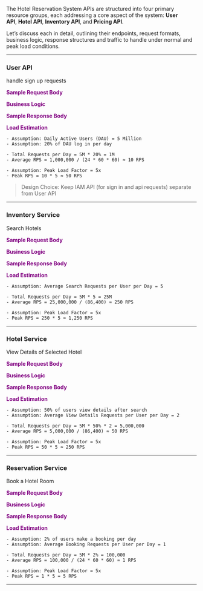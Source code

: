
The Hotel Reservation System APIs are structured into four primary resource groups, each addressing a core aspect of the system: **User API**, **Hotel API**, **Inventory API**, and **Pricing API**.

Let’s discuss each in detail, outlining their endpoints, request formats, business logic, response structures and traffic to handle under normal and peak load conditions.

---
### User API

handle sign up requests

<span style="color:purple;font-weight:bold">Sample Request Body</span>

<span style="color:purple;font-weight:bold">Business Logic</span>

<span style="color:purple;font-weight:bold">Sample Response Body</span>

<span style="color:purple;font-weight:bold">Load Estimation</span>

```
- Assumption: Daily Active Users (DAU) = 5 Million
- Assumption: 20% of DAU log in per day

- Total Requests per Day = 5M * 20% = 1M
- Average RPS = 1,000,000 / (24 * 60 * 60) ≈ 10 RPS

- Assumption: Peak Load Factor = 5x
- Peak RPS = 10 * 5 ≈ 50 RPS
```

> Design Choice: Keep IAM API (for sign in and api requests) separate from User API

---
### Inventory Service

Search Hotels

<span style="color:purple;font-weight:bold">Sample Request Body</span>

<span style="color:purple;font-weight:bold">Business Logic</span>

<span style="color:purple;font-weight:bold">Sample Response Body</span>

<span style="color:purple;font-weight:bold">Load Estimation</span>

```
- Assumption: Average Search Requests per User per Day = 5

- Total Requests per Day = 5M * 5 = 25M
- Average RPS = 25,000,000 / (86,400) ≈ 250 RPS

- Assumption: Peak Load Factor = 5x
- Peak RPS = 250 * 5 ≈ 1,250 RPS
```

---
### Hotel Service

View Details of Selected Hotel

<span style="color:purple;font-weight:bold">Sample Request Body</span>

<span style="color:purple;font-weight:bold">Business Logic</span>

<span style="color:purple;font-weight:bold">Sample Response Body</span>

<span style="color:purple;font-weight:bold">Load Estimation</span>

```
- Assumption: 50% of users view details after search
- Assumption: Average View Details Requests per User per Day = 2

- Total Requests per Day = 5M * 50% * 2 = 5,000,000
- Average RPS = 5,000,000 / (86,400) ≈ 50 RPS

- Assumption: Peak Load Factor = 5x
- Peak RPS = 50 * 5 ≈ 250 RPS
```

---
### Reservation Service

Book a Hotel Room

<span style="color:purple;font-weight:bold">Sample Request Body</span>

<span style="color:purple;font-weight:bold">Business Logic</span>

<span style="color:purple;font-weight:bold">Sample Response Body</span>

<span style="color:purple;font-weight:bold">Load Estimation</span>

```
- Assumption: 2% of users make a booking per day
- Assumption: Average Booking Requests per User per Day = 1

- Total Requests per Day = 5M * 2% = 100,000
- Average RPS = 100,000 / (24 * 60 * 60) ≈ 1 RPS

- Assumption: Peak Load Factor = 5x
- Peak RPS = 1 * 5 = 5 RPS
```

---
